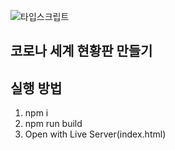 ![타입스크립트](https://user-images.githubusercontent.com/68903177/127869063-6a20b3a8-8b3a-4018-9b6f-30678a9a141b.PNG)

## 코로나 세계 현황판 만들기

## 실행 방법
   1. npm i
   2. npm run build
   3. Open with Live Server(index.html)



